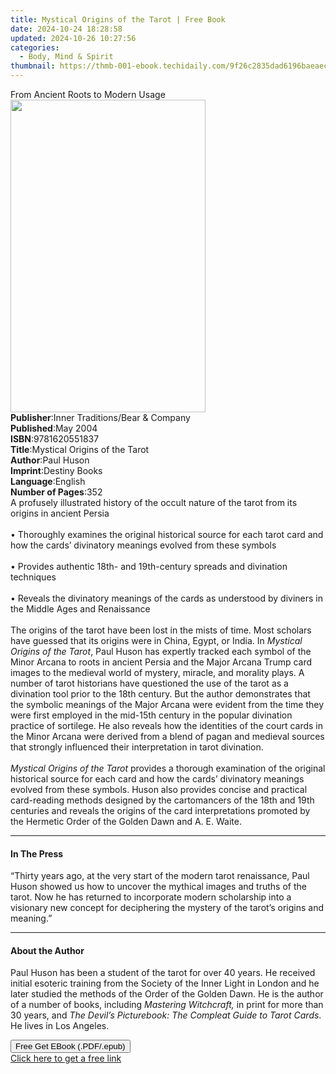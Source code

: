 ```yaml
---
title: Mystical Origins of the Tarot | Free Book
date: 2024-10-24 18:28:58
updated: 2024-10-26 10:27:56
categories:
  - Body, Mind & Spirit
thumbnail: https://thmb-001-ebook.techidaily.com/9f26c2835dad6196baeaec82c32905daa0d33c74801975ce251a75cd2ba6ccc3.jpg
---
```

<main id="book-container">
  <div class="flex flex-col">
    <div class="book-brief flex-1 py-6 px-4 sm:p-6 md:py-10 md:px-8">
      <!-- brief-->
      <div class="book-brief-main">From Ancient Roots to Modern Usage</div>
    </div>
    <div
      class="book-meta-info flex-1 grid gap-4 col-start-1 col-end-3 row-start-1 sm:mb-6 sm:grid-cols-4 lg:gap-6 lg:col-start-2 lg:row-end-6 lg:row-span-6 lg:mb-0"
    >
      <div
        class="book-meta-info-left place-content-center mt-4 p-4 text-sm leading-6 col-start-2 col-span-2 dark:text-slate-400"
      >
        <img
          class="w-full h-500 object-cover rounded-lg sm:h-255 sm:col-span-2 lg:col-span-full"
          src="https://img-001-ebook.techidaily.com/36cc236ddf977e4ecac2842dda164f9b829d67d42f1d2b3c938a8ecd547488ba.jpg"
          alt=""
          width="312"
          height="500"
        />
      </div>
      <div
        class="book-meta-info-right mt-2 col-start-1 row-start-2 col-span-3 self-center"
      >
        <!-- meta data  -->
        <div class="flex flex-col px-4 md:px-8">
          <div class="flex-1">
            <strong>Publisher</strong>:<span class="px-2"
              >Inner Traditions/Bear &amp; Company</span
            >
          </div>
          <div class="flex-1">
            <strong>Published</strong>:<span class="px-2">May 2004</span>
          </div>
          <div class="flex-1">
            <strong>ISBN</strong>:<span class="px-2">9781620551837</span>
          </div>
          <div class="flex-1">
            <strong>Title</strong>:<span class="px-2"
              >Mystical Origins of the Tarot</span
            >
          </div>
          <div class="flex-1">
            <strong>Author</strong>:<span class="px-2">Paul Huson</span>
          </div>
          <div class="flex-1">
            <strong>Imprint</strong>:<span class="px-2">Destiny Books</span>
          </div>
          <div class="flex-1">
            <strong>Language</strong>:<span class="px-2">English</span>
          </div>
          <div class="flex-1">
            <strong>Number of Pages</strong>:<span class="px-2">352</span>
          </div>
        </div>
      </div>
    </div>
    <div class="book-description flex-1 py-6 px-4 sm:p-6 md:py-10 md:px-8">
      <div class="book-description-main">
        <div accordion-content="" id="description">
          A profusely illustrated history of the occult nature of the tarot from
          its origins in ancient Persia<br /><br />• Thoroughly examines the
          original historical source for each tarot card and how the cards’
          divinatory meanings evolved from these symbols<br /><br />• Provides
          authentic 18th- and 19th-century spreads and divination techniques<br /><br />•
          Reveals the divinatory meanings of the cards as understood by diviners
          in the Middle Ages and Renaissance<br /><br />The origins of the tarot
          have been lost in the mists of time. Most scholars have guessed that
          its origins were in China, Egypt, or India. In
          <i>Mystical Origins of the Tarot</i>, Paul Huson has expertly tracked
          each symbol of the Minor Arcana to roots in ancient Persia and the
          Major Arcana Trump card images to the medieval world of mystery,
          miracle, and morality plays. A number of tarot historians have
          questioned the use of the tarot as a divination tool prior to the 18th
          century. But the author demonstrates that the symbolic meanings of the
          Major Arcana were evident from the time they were first employed in
          the mid-15th century in the popular divination practice of sortilege.
          He also reveals how the identities of the court cards in the Minor
          Arcana were derived from a blend of pagan and medieval sources that
          strongly influenced their interpretation in tarot divination.<br /><br /><i
            >Mystical Origins of the Tarot</i
          >
          provides a thorough examination of the original historical source for
          each card and how the cards’ divinatory meanings evolved from these
          symbols. Huson also provides concise and practical card-reading
          methods designed by the cartomancers of the 18th and 19th centuries
          and reveals the origins of the card interpretations promoted by the
          Hermetic Order of the Golden Dawn and A. E. Waite.
        </div>
        <div class="accordion-fader"></div>
      </div>
    </div>
    <div class="book-excerpts flex-1 py-6 px-4 sm:p-6 md:py-10 md:px-8">
      <!-- excerpts-->
      <div class="book-excerpts-main">
        <hr />
        <h4 class="placeholder placeholder-heading">
          <span>In The Press</span>
        </h4>
        <p>
          “Thirty years ago, at the very start of the modern tarot renaissance,
          Paul Huson showed us how to uncover the mythical images and truths of
          the tarot. Now he has returned to incorporate modern scholarship into
          a visionary new concept for deciphering the mystery of the tarot’s
          origins and meaning.”
        </p>
      </div>
    </div>
    <div class="book-about-author flex-1 py-6 px-4 sm:p-6 md:py-10 md:px-8">
      <!-- about author-->
      <div class="book-main-author-main">
        <hr />
        <h4 class="placeholder placeholder-heading">
          <span>About the Author</span>
        </h4>
        <p>
          Paul Huson has been a student of the tarot for over 40 years. He
          received initial esoteric training from the Society of the Inner Light
          in London and he later studied the methods of the Order of the Golden
          Dawn. He is the author of a number of books, including
          <i>Mastering Witchcraft,</i> in print for more than 30 years, and
          <i>The Devil’s Picturebook: The Compleat Guide to Tarot Cards</i>. He
          lives in Los Angeles.
        </p>
      </div>
    </div>
    <div class="book-free-get flex-1 py-6 px-4 sm:p-6 md:py-10 md:px-8">
      <button
        id="btn-free-get"
        class="bg-blue-500 hover:bg-blue-700 text-white font-bold py-2 px-4 rounded"
      >
        Free Get EBook (.PDF/.epub)
      </button>
      <div id="countdown-display" class="px-2 text-lg mt-2"></div>
      <a
        id="free-link"
        class="hidden bg-blue-500 hover:bg-blue-700 text-white font-bold py-2 px-4 rounded"
        href="https://www.ebooks.com/en-us/book/95782584/mystical-origins-of-the-tarot/paul-huson/"
        target="_blank"
        >Click here to get a free link</a
      >
    </div>
    <script>
      let countdownTime = 0;
      let countdownInterval = null;
      document
        .getElementById('btn-free-get')
        .addEventListener('click', startCountdown);
      function startCountdown() {
        countdownTime = new Date().getTime() + 60000 * 3;
        countdownInterval = setInterval(updateCountdown, 1000);
        document.getElementById('btn-free-get').disabled = true;
        document
          .getElementById('btn-free-get')
          .classList.add('bg-gray-500', 'cursor-not-allowed');
      }
      function updateCountdown() {
        let currentTime = new Date().getTime();
        let timeLeft = countdownTime - currentTime;
        let secondsLeft = Math.floor(timeLeft / 1000);
        document.getElementById('countdown-display').innerHTML =
          `Remaining time: ${secondsLeft} seconds.`;
        if (secondsLeft <= 0) {
          clearInterval(countdownInterval);
          document.getElementById('btn-free-get').classList.add('hidden');
          document.getElementById('free-link').classList.remove('hidden');
          document.getElementById('countdown-display').innerHTML = '';
        }
      }
    </script>
  </div>
</main>
